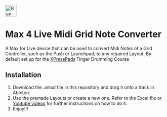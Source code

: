 <a href='https://ko-fi.com/S6S8SP865' target='_blank'><img height='36' style='border:0px;height:36px;' src='https://storage.ko-fi.com/cdn/kofi4.png?v=3' border='0' alt='Buy Me a Coffee at ko-fi.com' /></a>

# Max 4 Live Midi Grid Note Converter 

A Max for Live device that can be used to convert Midi Notes of a Grid Controller, such as the Push or Launchpad, to any required Layout. By default set up for the [XPressPads](xpresspads.com) Finger Drumming Course

## Installation

1. Download the .amxd file in this repository and drag it onto a track in Ableton.
2. Use the premade Layouts or create a new one. Refer to the Excel file or [Youtube videos](https://www.youtube.com/watch?v=433IM71vaNc) for further instructions on how to do it.
3. Enjoy!!!
